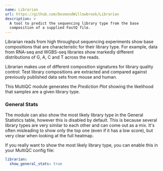 ```yaml
---
name: Librarian
url: https://github.com/DesmondWillowbrook/Librarian
description: >
  A tool to predict the sequencing library type from the base
  composition of a supplied FastQ file.
---
```


Librarian reads from high throughput sequencing experiments show base compositions that are characteristic for their library type.
For example, data from RNA-seq and WGBS-seq libraries show markedly different distributions of G, A, C and T across the reads.

Librarian makes use of different composition signatures for library quality control: Test library compositions are extracted and compared against previously published data sets from mouse and human.

This MultiQC module generates the _Prediction Plot_ showing the likelihood that samples are a given library type.

### General Stats

The module can also show the most likely library type in the General Statistics table, however this is disabled by default.
This is because several library types are very similar to each other and can come out as a mix.
It's often misleading to show only the top one (even if it has a low score), but very clear when looking at the full heatmap.

If you really want to show the most likely library type, you can enable this in your MultiQC config file:

```yaml
librarian:
  show_general_stats: true
```
